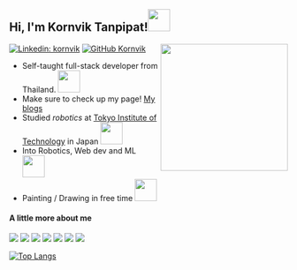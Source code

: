 

<h2>Hi, I'm Kornvik Tanpipat!<img src="https://media.giphy.com/media/zJ3V6Ot51H8Y0/giphy.gif" width="40"></h2>

[![Linkedin: kornvik](https://img.shields.io/badge/-kornvik-blue?style=flat-square&logo=Linkedin&logoColor=white&link=https://www.linkedin.com/in/kornvik.tanpipat/)](https://www.linkedin.com/in/kornvik.tanpipat/)
[![GitHub Kornvik](https://img.shields.io/github/followers/kornsinanju?label=follow&style=social)](https://github.com/kornsinanju)
<img align='right' src="https://media.giphy.com/media/ZZxSZJjeBes7VyawRM/giphy.gif" width="230">

- Self-taught full-stack developer from Thailand. <img src="https://media.giphy.com/media/xYPdnwsRPZDhCxXvOi/giphy.gif" width="40">
- Make sure to check up my page! <a href="http://https://kornsinanju.github.io">My blogs</a>
- Studied <em>robotics</em> at <a href="http://https://www.titech.ac.jp/english">Tokyo Institute of Technology</a> in Japan <img src="https://media.giphy.com/media/pjG35x1crd7vUPAZpf/giphy.gif" width="40"> 
- Into Robotics, Web dev and ML <img src="https://media.giphy.com/media/dYyRWrXb9OpfYbhNY4/giphy.gif" width="40">
- Painting / Drawing in free time <img src="https://media.giphy.com/media/H6zPjOjCllmxZ7gwj6/giphy.gif" width="40">

  




<h4>A little more about me</h4>

![](https://img.shields.io/badge/OS-Linux-informational?style=flat&logo=ubuntu&logoColor=white&color=FECA27)
![](https://img.shields.io/badge/Web-Vue-informational?style=flat&logo=vuedotjs&logoColor=white&color=2bbc8a)
![](https://img.shields.io/badge/Web-React-informational?style=flat&logo=react&logoColor=white&color=27A6FE)
![](https://img.shields.io/badge/Web-NodeJS-informational?style=flat&logo=nodedotjs&logoColor=white&color=2755FE)
![](https://img.shields.io/badge/Code-Python-informational?style=flat&logo=python&logoColor=white&color=2755FE)
![](https://img.shields.io/badge/Code-C++-informational?style=flat&logo=cplusplus&logoColor=white&color=2755FE)
![](https://img.shields.io/badge/Code-Javascript-informational?style=flat&logo=javascript&logoColor=white&color=2755FE)


  
[![Top Langs](https://github-readme-stats.vercel.app/api/top-langs/?username=kornsinanju&exclude_repo=IDC_2021_G3)](https://github.com/kornsinanju/laughing-spork,https://github.com/kornsinanju/hiveground,https://github.com/kornsinanju/kornsinanju.github.io)
  

<!--
**kornsinanju/kornsinanju** is a ✨ _special_ ✨ repository because its `README.md` (this file) appears on your GitHub profile.

Here are some ideas to get you started:

- 🔭 I’m currently working on ...
- 🌱 I’m currently learning ...
- 👯 I’m looking to collaborate on ...
- 🤔 I’m looking for help with ...
- 💬 Ask me about ...
- 📫 How to reach me: ...
- 😄 Pronouns: ...
- ⚡ Fun fact: ...
-->





